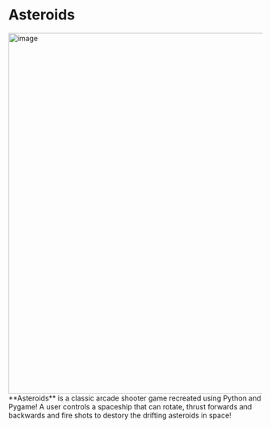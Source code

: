 # Asteroids
<img width="1278" height="715" alt="image" src="https://github.com/user-attachments/assets/be102f13-505b-44aa-bca3-88ef5a4710c9" />
**Asteroids** is a classic arcade shooter game recreated using Python and Pygame! A user controls a spaceship that can rotate, thrust forwards and backwards and fire shots to destory the drifting asteroids in space!
